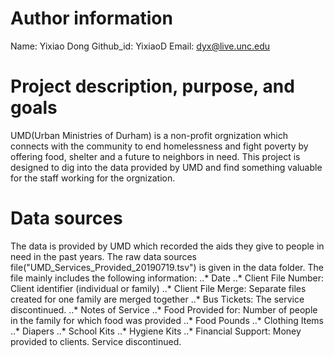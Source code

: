 # Author information
Name: Yixiao Dong
Github_id: YixiaoD
Email: dyx@live.unc.edu

# Project description, purpose, and goals
UMD(Urban Ministries of Durham) is a non-profit orgnization which connects with the community to end homelessness and fight poverty by offering food, shelter and a future to neighbors in need. This project is designed to dig into the data provided by UMD and find something valuable for the staff working for the orgnization.

# Data sources 
The data is provided by UMD which recorded the aids they give to people in need in the past years. The raw data sources file("UMD_Services_Provided_20190719.tsv") is given in the data folder. The file mainly includes the following information:
..* Date
..* Client File Number: Client identifier (individual or family)
..* Client File Merge: Separate files created for one family are merged together
..* Bus Tickets: The service discontinued.
..* Notes of Service
..* Food Provided for: Number of people in the family for which food was provided
..* Food Pounds
..* Clothing Items
..* Diapers
..* School Kits
..* Hygiene Kits
..* Financial Support: Money provided to clients. Service discontinued.

